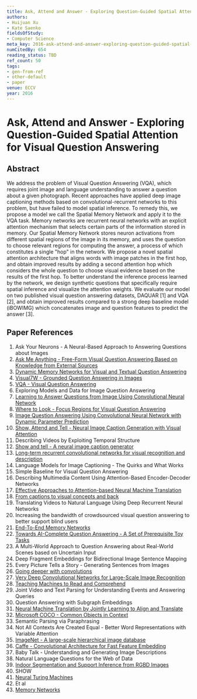 ```yaml
---
title: Ask, Attend and Answer - Exploring Question-Guided Spatial Attention for Visual Question Answering
authors:
- Huijuan Xu
- Kate Saenko
fieldsOfStudy:
- Computer Science
meta_key: 2016-ask-attend-and-answer-exploring-question-guided-spatial-attention-for-visual-question-answering
numCitedBy: 654
reading_status: TBD
ref_count: 50
tags:
- gen-from-ref
- other-default
- paper
venue: ECCV
year: 2016
---
```


# Ask, Attend and Answer - Exploring Question-Guided Spatial Attention for Visual Question Answering

## Abstract

We address the problem of Visual Question Answering (VQA), which requires joint image and language understanding to answer a question about a given photograph. Recent approaches have applied deep image captioning methods based on convolutional-recurrent networks to this problem, but have failed to model spatial inference. To remedy this, we propose a model we call the Spatial Memory Network and apply it to the VQA task. Memory networks are recurrent neural networks with an explicit attention mechanism that selects certain parts of the information stored in memory. Our Spatial Memory Network stores neuron activations from different spatial regions of the image in its memory, and uses the question to choose relevant regions for computing the answer, a process of which constitutes a single "hop" in the network. We propose a novel spatial attention architecture that aligns words with image patches in the first hop, and obtain improved results by adding a second attention hop which considers the whole question to choose visual evidence based on the results of the first hop. To better understand the inference process learned by the network, we design synthetic questions that specifically require spatial inference and visualize the attention weights. We evaluate our model on two published visual question answering datasets, DAQUAR [1] and VQA [2], and obtain improved results compared to a strong deep baseline model (iBOWIMG) which concatenates image and question features to predict the answer [3].

## Paper References

1. Ask Your Neurons - A Neural-Based Approach to Answering Questions about Images
2. [Ask Me Anything - Free-Form Visual Question Answering Based on Knowledge from External Sources](2016-ask-me-anything-free-form-visual-question-answering-based-on-knowledge-from-external-sources)
3. [Dynamic Memory Networks for Visual and Textual Question Answering](2016-dynamic-memory-networks-for-visual-and-textual-question-answering)
4. [Visual7W - Grounded Question Answering in Images](2016-visual7w-grounded-question-answering-in-images)
5. [VQA - Visual Question Answering](2015-vqa-visual-question-answering)
6. Exploring Models and Data for Image Question Answering
7. [Learning to Answer Questions from Image Using Convolutional Neural Network](2016-learning-to-answer-questions-from-image-using-convolutional-neural-network)
8. [Where to Look - Focus Regions for Visual Question Answering](2016-where-to-look-focus-regions-for-visual-question-answering)
9. [Image Question Answering Using Convolutional Neural Network with Dynamic Parameter Prediction](2016-image-question-answering-using-convolutional-neural-network-with-dynamic-parameter-prediction)
10. [Show, Attend and Tell - Neural Image Caption Generation with Visual Attention](2015-show-attend-and-tell-neural-image-caption-generation-with-visual-attention)
11. Describing Videos by Exploiting Temporal Structure
12. [Show and tell - A neural image caption generator](2015-show-and-tell-a-neural-image-caption-generator)
13. [Long-term recurrent convolutional networks for visual recognition and description](2015-long-term-recurrent-convolutional-networks-for-visual-recognition-and-description)
14. Language Models for Image Captioning - The Quirks and What Works
15. Simple Baseline for Visual Question Answering
16. Describing Multimedia Content Using Attention-Based Encoder-Decoder Networks
17. [Effective Approaches to Attention-based Neural Machine Translation](2015-effective-approaches-to-attention-based-neural-machine-translation)
18. [From captions to visual concepts and back](2015-from-captions-to-visual-concepts-and-back)
19. Translating Videos to Natural Language Using Deep Recurrent Neural Networks
20. Increasing the bandwidth of crowdsourced visual question answering to better support blind users
21. [End-To-End Memory Networks](2015-end-to-end-memory-networks)
22. [Towards AI-Complete Question Answering - A Set of Prerequisite Toy Tasks](2016-towards-ai-complete-question-answering-a-set-of-prerequisite-toy-tasks)
23. A Multi-World Approach to Question Answering about Real-World Scenes based on Uncertain Input
24. Deep Fragment Embeddings for Bidirectional Image Sentence Mapping
25. Every Picture Tells a Story - Generating Sentences from Images
26. [Going deeper with convolutions](2015-going-deeper-with-convolutions)
27. [Very Deep Convolutional Networks for Large-Scale Image Recognition](2015-very-deep-convolutional-networks-for-large-scale-image-recognition)
28. [Teaching Machines to Read and Comprehend](2015-teaching-machines-to-read-and-comprehend)
29. Joint Video and Text Parsing for Understanding Events and Answering Queries
30. Question Answering with Subgraph Embeddings
31. [Neural Machine Translation by Jointly Learning to Align and Translate](2015-neural-machine-translation-by-jointly-learning-to-align-and-translate)
32. [Microsoft COCO - Common Objects in Context](2014-microsoft-coco-common-objects-in-context)
33. Semantic Parsing via Paraphrasing
34. Not All Contexts Are Created Equal - Better Word Representations with Variable Attention
35. [ImageNet - A large-scale hierarchical image database](2009-imagenet-a-large-scale-hierarchical-image-database)
36. [Caffe - Convolutional Architecture for Fast Feature Embedding](2014-caffe-convolutional-architecture-for-fast-feature-embedding)
37. Baby Talk - Understanding and Generating Image Descriptions
38. Natural Language Questions for the Web of Data
39. [Indoor Segmentation and Support Inference from RGBD Images](2012-indoor-segmentation-and-support-inference-from-rgbd-images)
40. SHOW
41. [Neural Turing Machines](2014-neural-turing-machines)
42. Et al
43. [Memory Networks](2015-memory-networks)
